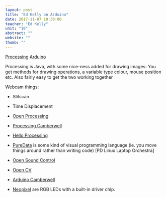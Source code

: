 ```yaml
---
layout: post
title: "Ed Kelly on Arduino"
date: 2017-11-07 10:30:00
teacher: "Ed Kelly"
unit: "10"
abstract: ""
website: ""
thumb: ""
---
```


[Processing](https://processing.org/)
[Arduino](https://www.arduino.cc/)

Processing is Java, with some nice-ness added for drawing images: You get methods for drawing operations, a variable type colour, mouse position etc. Also fairly easy to get the two working together

Webcam things:

- Slitscan
- Time Displacement

- [Open Processing](https://www.openprocessing.org/)
- [Processing Camberwell](http://processingcamberwell.wikispaces.com/)
- [Hello Processing](hello.processing.org)
- [PureData](https://puredata.info/) is some kind of visual programming language (ie. you move things around rather than writing code)
  [PD Linux Laptop Orchestra]
- [Open Sound Control](http://opensoundcontrol.org/introduction-osc)
- [Open CV](https://opencv.org/)
- [Arduino Camberwell](arduinocamberwell.wikispaces.com)
- [Neopixel](https://www.adafruit.com/category/168) are RGB LEDs with a built-in driver chip.
